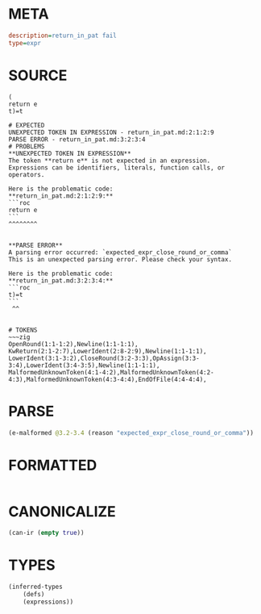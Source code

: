 # META
~~~ini
description=return_in_pat fail
type=expr
~~~
# SOURCE
~~~roc
(
return e
t)=t
~~~
~~~
# EXPECTED
UNEXPECTED TOKEN IN EXPRESSION - return_in_pat.md:2:1:2:9
PARSE ERROR - return_in_pat.md:3:2:3:4
# PROBLEMS
**UNEXPECTED TOKEN IN EXPRESSION**
The token **return e** is not expected in an expression.
Expressions can be identifiers, literals, function calls, or operators.

Here is the problematic code:
**return_in_pat.md:2:1:2:9:**
```roc
return e
```
^^^^^^^^


**PARSE ERROR**
A parsing error occurred: `expected_expr_close_round_or_comma`
This is an unexpected parsing error. Please check your syntax.

Here is the problematic code:
**return_in_pat.md:3:2:3:4:**
```roc
t)=t
```
 ^^


# TOKENS
~~~zig
OpenRound(1:1-1:2),Newline(1:1-1:1),
KwReturn(2:1-2:7),LowerIdent(2:8-2:9),Newline(1:1-1:1),
LowerIdent(3:1-3:2),CloseRound(3:2-3:3),OpAssign(3:3-3:4),LowerIdent(3:4-3:5),Newline(1:1-1:1),
MalformedUnknownToken(4:1-4:2),MalformedUnknownToken(4:2-4:3),MalformedUnknownToken(4:3-4:4),EndOfFile(4:4-4:4),
~~~
# PARSE
~~~clojure
(e-malformed @3.2-3.4 (reason "expected_expr_close_round_or_comma"))
~~~
# FORMATTED
~~~roc

~~~
# CANONICALIZE
~~~clojure
(can-ir (empty true))
~~~
# TYPES
~~~clojure
(inferred-types
	(defs)
	(expressions))
~~~
